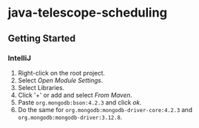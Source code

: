# java-telescope-scheduling

## Getting Started
### IntelliJ
1) Right-click on the root project.
2) Select _Open Module Settings_.
3) Select Libraries.
4) Click '+' or add and select _From Maven_.
5) Paste `org.mongodb:bson:4.2.3` and click _ok_.
6) Do the same for `org.mongodb:mongodb-driver-core:4.2.3` and `org.mongodb:mongodb-driver:3.12.8`.